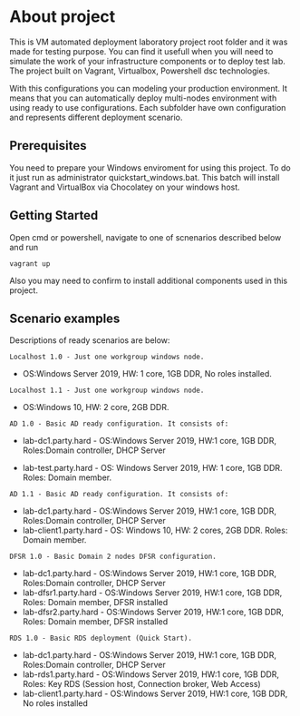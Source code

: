 # About project
This is VM automated deployment laboratory project root folder and it was made for testing purpose. You can find it usefull when you will need to simulate the work of your infrastructure components or to deploy test lab.
The project built on Vagrant, Virtualbox, Powershell dsc technologies.

With this configurations you can modeling your production environment.
It means that you can automatically deploy multi-nodes environment with using ready to use configurations.
Each subfolder have own configuration and represents different deployment scenario.

## Prerequisites
You need to prepare your Windows enviroment for using this project.
To do it just run as administrator quickstart_windows.bat.
This batch will install Vagrant and VirtualBox via Chocolatey on your windows host.

## Getting Started
Open cmd or powershell, navigate to one of scnenarios described below and run

```vagrant up```

Also you may need to confirm to install additional components used in this project. 

## Scenario examples
Descriptions of ready scenarios are below:

```Localhost 1.0 - Just one workgroup windows node.```
* OS:Windows Server 2019, HW: 1 core, 1GB DDR, No roles installed.

```Localhost 1.1 - Just one workgroup windows node.```
* OS:Windows 10, HW: 2 core, 2GB DDR.

```AD 1.0 - Basic AD ready configuration. It consists of:```
* lab-dc1.party.hard - OS:Windows Server 2019, HW:1 core, 1GB DDR, Roles:Domain controller, DHCP Server

* lab-test.party.hard - OS: Windows Server 2019, HW: 1 core, 1GB DDR. Roles: Domain member.

```AD 1.1 - Basic AD ready configuration. It consists of:```
* lab-dc1.party.hard - OS:Windows Server 2019, HW:1 core, 1GB DDR, Roles:Domain controller, DHCP Server
* lab-client1.party.hard - OS: Windows 10, HW: 2 cores, 2GB DDR. Roles: Domain member.

```DFSR 1.0 - Basic Domain 2 nodes DFSR configuration.```
* lab-dc1.party.hard - OS:Windows Server 2019, HW:1 core, 1GB DDR, Roles:Domain controller, DHCP Server
* lab-dfsr1.party.hard - OS:Windows Server 2019, HW:1 core, 1GB DDR, Roles: Domain member, DFSR installed
* lab-dfsr2.party.hard - OS:Windows Server 2019, HW:1 core, 1GB DDR, Roles: Domain member, DFSR installed

```RDS 1.0 - Basic RDS deployment (Quick Start).```
* lab-dc1.party.hard - OS:Windows Server 2019, HW:1 core, 1GB DDR, Roles:Domain controller, DHCP Server
* lab-rds1.party.hard - OS:Windows Server 2019, HW:1 core, 1GB DDR, Roles: Key RDS (Session host, Connection broker, Web Access)
* lab-client1.party.hard - OS:Windows Server 2019, HW:1 core, 1GB DDR, No roles installed
